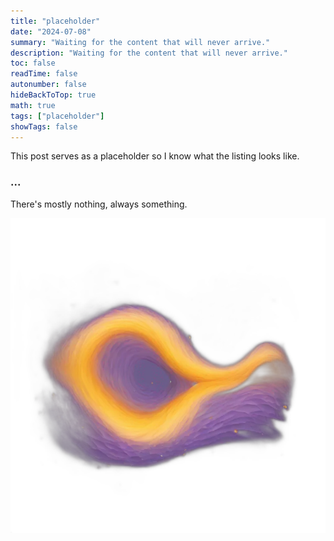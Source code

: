 ```yaml
---
title: "placeholder"
date: "2024-07-08"
summary: "Waiting for the content that will never arrive."
description: "Waiting for the content that will never arrive."
toc: false
readTime: false
autonumber: false
hideBackToTop: true
math: true
tags: ["placeholder"]
showTags: false
---
```


This post serves as a placeholder so I know what the listing looks like.

### ...

There's mostly nothing, always something.

![graphic](duality.webp)
